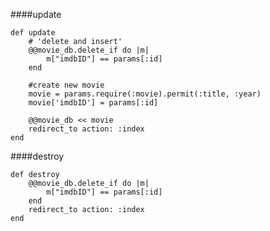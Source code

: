 ####update

	def update
    	# 'delete and insert'
    	@@movie_db.delete_if do |m|
      		m["imdbID"] == params[:id]
    	end

    	#create new movie
    	movie = params.require(:movie).permit(:title, :year)
    	movie['imdbID'] = params[:id]

    	@@movie_db << movie
    	redirect_to action: :index
	end  	

####destroy

	def destroy
    	@@movie_db.delete_if do |m|
      		m["imdbID"] == params[:id]
    	end
    	redirect_to action: :index
  	end